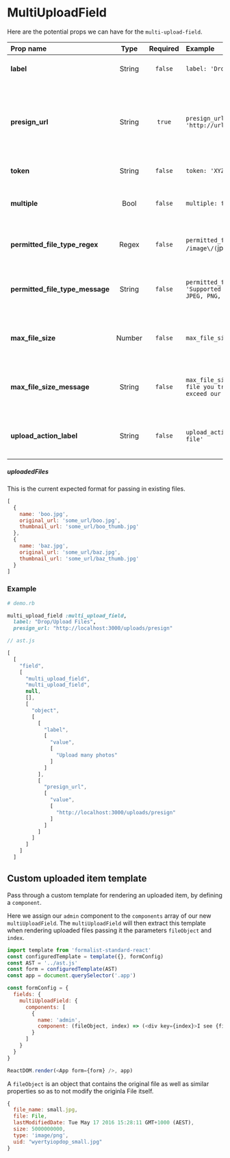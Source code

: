 # MultiUploadField

Here are the potential props we can have for the `multi-upload-field`.

| Prop name              | Type   | Required | Example                                                                   | Default             | Description              |
| :----------------------|:------:| :-------:| :------------------------------------------------------------------------ | :-------------------| :------------------------|
| **label**               | String | `false`  | `label: 'Drop/Upload Files'`                                              | Drop/Upload File(s) | Field label and button text |
| **presign_url**          | String | `true`   | `presign_url: 'http://url_to/presign'`                    |                     | URL to XHR `presign`. `presign` should return `url`, `expiration`, `hmac` and `uuid` to perform upload. |
| **token**                | String | `false`  | `token: 'XYZ'`                                                            | `null`              | optional csrf-token |
| **multiple**             | Bool   | `false`  | `multiple: false`                                                         | `true`              | Differentiate between multiple or singular uploads |
| **permitted_file_type_regex**        | Regex  | `false`  | `permitted_file_type_regex: /image\/(`jpg`)$/`                       | `null`              | Provide an explicit file type validation rule |
| **permitted_file_type_message** | String | `false`  | `permitted_file_type_message: 'Supported image formats are JPEG, PNG, and GIF.'` | `null`              | Supporting validation message for the `fileTypeRegex` prop |
| **max_file_size**          | Number | `false`  | `max_file_size: 5000000`                                                    | `null`              | Provide an explicit maximum file size validation rule |
| **max_file_size_message**   | String | `false`  | `max_file_size_message: 'The file you tried to upload exceed our limit (5MB)'` | `null`              | Supporting validation message for the `maxFileSize` prop |
| **upload_action_label**           | String | `false`  | `upload_action_label: 'Upload file'`                                               | Fallback to `label`, otherwise 'Drop/Upload File(s)' | Provide custom button text |

##### uploadedFiles

This is the current expected format for passing in existing files.

```js
[
  {
    name: 'boo.jpg',
    original_url: 'some_url/boo.jpg',
    thumbnail_url: 'some_url/boo_thumb.jpg'
  },
  {
    name: 'baz.jpg',
    original_url: 'some_url/baz.jpg',
    thumbnail_url: 'some_url/baz_thumb.jpg'
  }
]
```
### Example

```ruby
# demo.rb

multi_upload_field :multi_upload_field,
  label: "Drop/Upload Files",
  presign_url: "http://localhost:3000/uploads/presign"
```

```js
// ast.js

[
  [
    "field",
    [
      "multi_upload_field",
      "multi_upload_field",
      null,
      [],
      [
        "object",
        [
          [
            "label",
            [
              "value",
              [
                "Upload many photos"
              ]
            ]
          ],
          [
            "presign_url",
            [
              "value",
              [
                "http://localhost:3000/uploads/presign"
              ]
            ]
          ]
        ]
      ]
    ]
  ]
```

## Custom uploaded item template

Pass through a custom template for rendering an uploaded item, by defining a
`component`.

Here we assign our `admin` component to the `components` array of our new `multiUploadField`. The `multiUploadField` will then extract this template
when rendering uploaded files passing it the parameters `fileObject` and `index`.

```js
import template from 'formalist-standard-react'
const configuredTemplate = template({}, formConfig)
const AST = '../ast.js'
const form = configuredTemplate(AST)
const app = document.querySelector('.app')

const formConfig = {
  fields: {
    multiUploadField: {
      components: [
        {
          name: 'admin',
          component: (fileObject, index) => (<div key={index}>I see {fileObject.file_name}</div>)
        }
      ]
    }
  }
}

ReactDOM.render(<App form={form} />, app)
```

A `fileObject` is an object that contains the original file as well as similar
properties so as to not modify the originla File itself.

```js
{
  file_name: small.jpg,
  file: File,
  lastModifiedDate: Tue May 17 2016 15:28:11 GMT+1000 (AEST),
  size: 5000000000,
  type: 'image/png',
  uid: "wyertyiopdop_small.jpg"
}
```